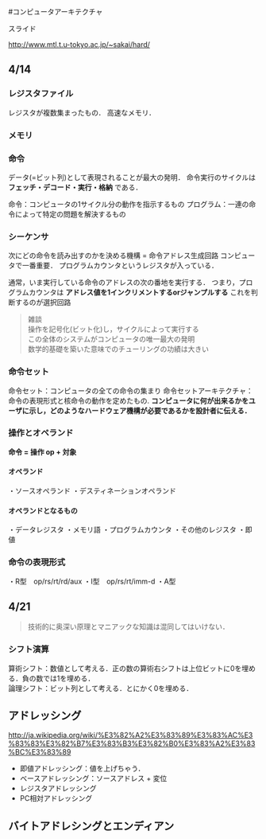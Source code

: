 #コンピュータアーキテクチャ

スライド

http://www.mtl.t.u-tokyo.ac.jp/~sakai/hard/


## 4/14
### レジスタファイル
レジスタが複数集まったもの．
高速なメモリ．

### メモリ


### 命令

データ(=ビット列)として表現されることが最大の発明．
命令実行のサイクルは **フェッチ・デコード・実行・格納** である．

命令：コンピュータの1サイクル分の動作を指示するもの
プログラム：一連の命令によって特定の問題を解決するもの

### シーケンサ
次にどの命令を読み出すのかを決める機構 = 命令アドレス生成回路
コンピュータで一番重要．
プログラムカウンタというレジスタが入っている．

通常，いま実行している命令のアドレスの次の番地を実行する．
つまり，プログラムカウンタは **アドレス値を1インクリメントするorジャンプルする** 
これを判断するのが選択回路


>雑談  
>操作を記号化(ビット化)し，サイクルによって実行する  
>この全体のシステムがコンピュータの唯一最大の発明  
>数学的基礎を築いた意味でのチューリングの功績は大きい


### 命令セット
命令セット：コンピュータの全ての命令の集まり
命令セットアーキテクチャ：命令の表現形式と核命令の動作を定めたもの. **コンピュータに何が出来るかをユーザに示し，どのようなハードウェア機構が必要であるかを設計者に伝える．**



### 操作とオペランド

**命令 = 操作 op + 対象**

#### オペランド
・ソースオペランド
・デスティネーションオペランド

#### オペランドとなるもの
・データレジスタ
・メモリ語
・プログラムカウンタ
・その他のレジスタ
・即値

### 命令の表現形式

・R型　op/rs/rt/rd/aux
・I型　op/rs/rt/imm-d
・A型

## 4/21
> 技術的に奥深い原理とマニアックな知識は混同してはいけない．

### シフト演算
算術シフト：数値として考える．正の数の算術右シフトは上位ビットに0を埋める．負の数では1を埋める．  
論理シフト：ビット列として考える．とにかく0を埋める．


## アドレッシング
http://ja.wikipedia.org/wiki/%E3%82%A2%E3%83%89%E3%83%AC%E3%83%83%E3%82%B7%E3%83%B3%E3%82%B0%E3%83%A2%E3%83%BC%E3%83%89
- 即値アドレッシング：値を上げちゃう．
- ベースアドレッシング：ソースアドレス + 変位
- レジスタアドレッシング
- PC相対アドレッシング

## バイトアドレシングとエンディアン
